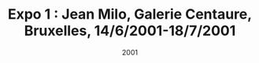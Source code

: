 ---
customId: "E1"
type: "exh"
cat: "S"
date: "2001"
title: "Expo 1 : Jean Milo, Galerie Centaure, Bruxelles, 14/6/2001-18/7/2001"
---